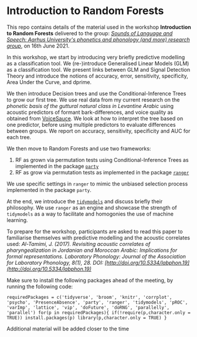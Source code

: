 # Introduction to Random Forests

This repo contains details of the material used in the workshop **Introduction to Random Forests** delivered to the group: *[Sounds of Language and Speech: Aarhus University's phonetics and phonology (and more) research group](https://soundsoflanguageandspeech.wordpress.com/)*, on 16th June 2021.

In this workshop, we start by introducing very briefly predictive modelling as a classification tool. We (re-)introduce Generalised Linear Models (GLM) as a classification tool. We present links between GLM and Signal Detection Theory and introduce the notions of accuracy, error, sensitivity, specificity, Area Under the Curve, and dprime. 

We then introduce Decision trees and use the Conditional-Inference Trees to grow our first tree. We use real data from my current research on the *phonetic basis of the guttural natural class in Levantine Arabic* using acoustic predictors of formant bark-differences, and voice quality as obtained from [VoiceSauce](http://www.phonetics.ucla.edu/voicesauce/). We look at how to interpret the tree based on one predictor, before using multiple predictors to evaluate differences between groups. We report on accuracy, sensitivity, specificity and AUC for each tree. 

We then move to Random Forests and use two frameworks: 
1. RF as grown via permutation tests using Conditional-Inference Trees as implemented in the package [`party`](https://cran.r-project.org/web/packages/party/vignettes/party.pdf) 
2. RF as grow via permutation tests as implemented in the package [`ranger`](https://cran.r-project.org/web/packages/ranger/ranger.pdf)

We use specific settings in `ranger` to mimic the unbiased selection process implemented in the package `party`.

At the end, we introduce the [`tidymodels`](https://www.tidymodels.org/) and discuss briefly their philosophy. We use `ranger` as an engine and showcase the strength of `tidymodels` as a way to facilitate and homogonies the use of machine learning. 

To prepare for the workshop, participants are asked to read this paper to familiarise themselves with predictive modelling and the acoustic correlates used: *Al-Tamimi, J. (2017). Revisiting acoustic correlates of pharyngealization in Jordanian and Moroccan Arabic: Implications for formal representations. Laboratory Phonology: Journal of the Association for Laboratory Phonology, 8(1), 28. DOI: [http://doi.org/10.5334/labphon.19](http://doi.org/10.5334/labphon.19)*

Make sure to install the following packages ahead of the meeting, by running the following code:

`requiredPackages = c('tidyverse', 'broom', 'knitr', 'corrplot', 'psycho', 'PresenceAbsence', 'party', 'ranger', 'tidymodels', 'pROC', 'varImp', 'lattice', 'vip', 'doFuture', 'doRNG', 'parallelly', 'parallel')
for(p in requiredPackages){
  if(!require(p,character.only = TRUE)) install.packages(p)
  library(p,character.only = TRUE)
}
`

Additional material will be added closer to the time

